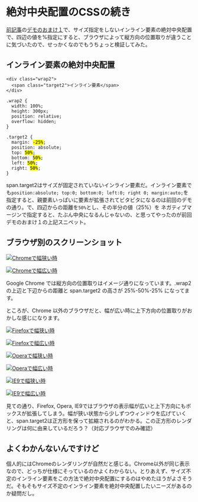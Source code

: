 # 絶対中央配置のCSSの続き

[前記事](http://dskd.jp/archives/11.html)の[デモのおまけ１](http://dskd.jp/archives/absolute-centering/index.html#omk1)で、サイズ指定をしないインライン要素の絶対中央配置で、四辺の値を%指定にすると、ブラウザによって縦方向の位置取りが違うことに気づいたので、せっかくなのでもうちょっと検証してみた。

## インライン要素の絶対中央配置

<pre title="HTML"><code data-language="html">&lt;div class="wrap2"&gt;
  &lt;span class="target2"&gt;インライン要素&lt;/span&gt;
&lt;/div&gt;</code></pre>

<pre title="CSS"><code data-language="css">.wrap2 {
  width: 100%;
  height: 300px;
  position: relative;
  overflow: hidden;
}

.target2 {
  margin: <mark>-25%</mark>;
  position: absolute;
  top: <mark>50%</mark>;
  bottom: <mark>50%</mark>;
  left: <mark>50%</mark>;
  right: <mark>50%</mark>;
}</code></pre>

span.target2はサイズが固定されていないインライン要素だ。インライン要素でも`position:absolute; top:0; bottom:0; left:0; right 0; margin:auto;`を指定すると、親要素いっぱいに要素が拡張されてビタビタになるのは前回のデモの通り。で、四辺からの距離を`50%`とし、その半分の値（25%）を ネガティブマージンで指定すると、たぶん中央になるんじゃないの、と思ってやったのが前回デモのおまけ１の上記スニペット。

## ブラウザ別のスクリーンショット

[![Chromeで幅狭い時](http://dskd.jp/dist/img/inline-element-with-pointer-events-none/chrome_thin.png "Google Chrome 18、ブラウザ幅を狭くした場合")](http://dskd.jp/dist/img/inline-element-with-pointer-events-none/chrome_thin.png)

[![Chromeで幅広い時](http://dskd.jp/dist/img/inline-element-with-pointer-events-none/chrome_wide.png "Google Chrome 18、ブラウザ幅を広くした場合")](http://dskd.jp/dist/img/inline-element-with-pointer-events-none/chrome_wide.png)

Google Chrome では縦方向の位置取りはイメージ通りになっています。.wrap2 の上辺と下辺からの距離と span.target2 の高さが 25%-50%-25% になってます。

ところが、Chrome 以外のブラウザだと、幅が広い時に上下方向の位置取りがおかしな感じになります。

[![Firefoxで幅狭い時](http://dskd.jp/dist/img/inline-element-with-pointer-events-none/ff_thin.png "Firefox 12、ブラウザ幅を狭くした場合")](http://dskd.jp/dist/img/inline-element-with-pointer-events-none/ff_thin.png)

[![Firefoxで幅広い時](http://dskd.jp/dist/img/inline-element-with-pointer-events-none/ff_wide.png "Firefox 12、ブラウザ幅を広くした場合")](http://dskd.jp/dist/img/inline-element-with-pointer-events-none/ff_wide.png)

[![Operaで幅狭い時](http://dskd.jp/dist/img/inline-element-with-pointer-events-none/opera_thin.png "Opera 11.62、ブラウザ幅を狭くした場合")](http://dskd.jp/dist/img/inline-element-with-pointer-events-none/opera_thin.png)

[![Operaで幅広い時](http://dskd.jp/dist/img/inline-element-with-pointer-events-none/opera_wide.png "Opera 11.62、ブラウザ幅を広くした場合")](http://dskd.jp/dist/img/inline-element-with-pointer-events-none/opera_wide.png)

[![IE9で幅狭い時](http://dskd.jp/dist/img/inline-element-with-pointer-events-none/ie9_thin.png "Internet Explorer 9、ブラウザ幅を狭くした場合")](http://dskd.jp/dist/img/inline-element-with-pointer-events-none/ie9_thin.png)

[![IE9で幅広い時](http://dskd.jp/dist/img/inline-element-with-pointer-events-none/ie9_wide.png "Internet Explorer 9、ブラウザ幅を広くした場合")](http://dskd.jp/dist/img/inline-element-with-pointer-events-none/ie9_wide.png)

見ての通り、Firefox, Opera, IE9ではブラウザの表示幅が広いと上下方向にもボックスが拡張してしまう。幅が狭い状態から少しずつウィンドウを広げていくと、span.target2は正方形を保って拡縮されるのがわかる。この正方形のレンダリングは何に由来しているだろう？（対応ブラウザでのみ確認）

## よくわかんないんですけど

個人的にはChromeのレンダリングが自然だと感じる。Chrome以外が同じ表示なので、どっちが仕様にそっているのかよくわからない。とりあえず、サイズ不定のインライン要素をこの方法で絶対中央配置にするのはやめたほうがよさそうだ。そもそもサイズ不定のインライン要素を絶対中央配置したいニーズがあるのか疑問だし。

